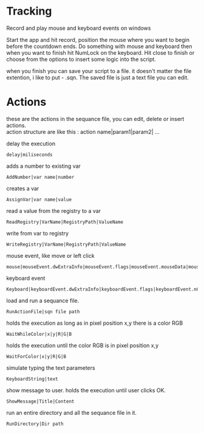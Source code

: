 # Tracking
Record and play mouse and keyboard events on windows

Start the app and hit record, position the mouse where you want to begin before the countdown ends.
Do something with mouse and keyboard then when you want to finish hit NumLock on the keyboard.
Hit close to finish or choose from the options to insert some logic into the script.

when you finish you can save your script to a file. it doesn't matter the file extention, i like to put - .sqn.
The saved file is just a text file you can edit.

# Actions
these are the actions in the sequance file, you can edit, delete or insert actions.\
action structure are like this : action name|param1|param2| ...

delay the execution
```
delay|miliseconds
```

adds a number to existing var
```
AddNumber|var name|number
```

creates a var
```
AssignVar|var name|value
```

read a value from the registry to a var
```
ReadRegistry|VarName|RegistryPath|ValueName
```

write from var to registry
```
WriteRegistry|VarName|RegistryPath|ValueName 
```

mouse event, like move or left click
```
mouse|mouseEvent.dwExtraInfo|mouseEvent.flags|mouseEvent.mouseData|mouseEvent.nCode|mouseEvent.wParam|mouseEvent.flags|mouseEvent.x|mouseEvent.y
```

keyboard event
```
Keyboard|keyboardEvent.dwExtraInfo|keyboardEvent.flags|keyboardEvent.nCode|keyboardEvent.scanCode|keyboardEvent.time|keyboardEvent.vkCode|keyboardEvent.wParam
```

load and run a sequance file.
```
RunActionFile|sqn file path
```

holds the execution as long as in pixel position x,y there is a color RGB
```
WaitWhileColor|x|y|R|G|B
```

holds the execution until the color RGB is in pixel position x,y
```
WaitForColor|x|y|R|G|B
```

simulate typing the text parameters
```
KeyboardString|text
```

show message to user. holds the execution until user clicks OK.
```
ShowMessage|Title|Content
```

run an entire directory and all the sequance file in it.
```
RunDirectory|Dir path
```
